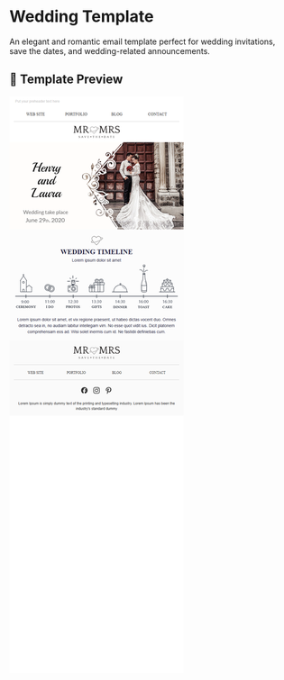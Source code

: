 # Wedding Template

An elegant and romantic email template perfect for wedding invitations, save the dates, and wedding-related announcements.

## 📧 Template Preview

![Wedding Template](email_full.png)